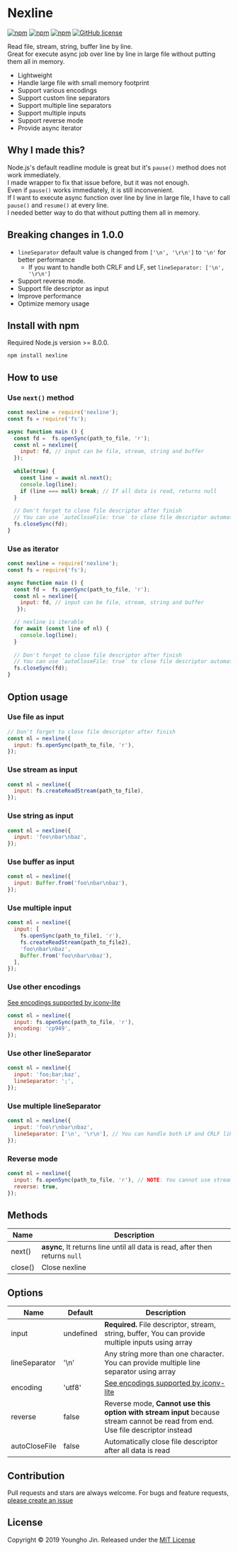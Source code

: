 # Nexline
[![npm](https://img.shields.io/npm/v/nexline.svg)](https://www.npmjs.com/package/nexline)
[![npm](https://img.shields.io/node/v/nexline.svg)](https://www.npmjs.com/package/nexline)
[![npm](https://img.shields.io/npm/dt/nexline.svg)](https://www.npmjs.com/package/nexline)
[![GitHub license](https://img.shields.io/github/license/sharpart555/nexline.svg)](https://github.com/sharpart555/nexline/blob/master/LICENSE)



Read file, stream, string, buffer line by line.\
Great for execute async job over line by line in large file without putting them all in memory.

* Lightweight
* Handle large file with small memory footprint
* Support various encodings
* Support custom line separators
* Support multiple line separators
* Support multiple inputs
* Support reverse mode
* Provide async iterator 

## Why I made this?
Node.js's default readline module is great but it's `pause()` method does not work immediately.\
I made wrapper to fix that issue before, but it was not enough.\
Even if `pause()` works immediately, it is still inconvenient.\
If I want to execute async function over line by line in large file, I have to call `pause()` and `resume()` at every line.\
I needed better way to do that without putting them all in memory.

## Breaking changes in 1.0.0
* `lineSeparator` default value is changed from `['\n', '\r\n']` to `'\n'` for better performance
  * If you want to handle both CRLF and LF, set `lineSeparator: ['\n', '\r\n']`
* Support reverse mode.
* Support file descriptor as input
* Improve performance
* Optimize memory usage

## Install with npm
Required Node.js version >= 8.0.0.
```
npm install nexline
```
 
## How to use
### Use `next()` method
```js
const nexline = require('nexline');
const fs = require('fs');

async function main () {
  const fd =  fs.openSync(path_to_file, 'r');
  const nl = nexline({
    input: fd, // input can be file, stream, string and buffer
  });
  
  while(true) {
    const line = await nl.next();
    console.log(line);
    if (line === null) break; // If all data is read, returns null
  }
  
  // Don't forget to close file descriptor after finish
  // You can use `autoCloseFile: true` to close file descriptor automatically
  fs.closeSync(fd);
}
```

### Use as iterator
```js
const nexline = require('nexline');
const fs = require('fs');

async function main () {
  const fd =  fs.openSync(path_to_file, 'r');
  const nl = nexline({
    input: fd, // input can be file, stream, string and buffer
   });

  // nexline is iterable
  for await (const line of nl) {
    console.log(line);
  }
  
  // Don't forget to close file descriptor after finish
  // You can use `autoCloseFile: true` to close file descriptor automatically
  fs.closeSync(fd);
}
```
## Option usage
### Use file as input
```js
// Don't forget to close file descriptor after finish
const nl = nexline({
  input: fs.openSync(path_to_file, 'r'),
});
```

### Use stream as input
```js
const nl = nexline({
  input: fs.createReadStream(path_to_file),
});
```

### Use string as input
```js
const nl = nexline({
  input: 'foo\nbar\nbaz',
});
```

### Use buffer as input
```js
const nl = nexline({
  input: Buffer.from('foo\nbar\nbaz'),
});
```

### Use multiple input
```js
const nl = nexline({
  input: [
    fs.openSync(path_to_file1, 'r'),
    fs.createReadStream(path_to_file2),
    'foo\nbar\nbaz',
    Buffer.from('foo\nbar\nbaz'),
  ],
});
```

### Use other encodings
[See encodings supported by iconv-lite](https://github.com/ashtuchkin/iconv-lite/wiki/Supported-Encodings)
```js
const nl = nexline({
  input: fs.openSync(path_to_file, 'r'), 
  encoding: 'cp949',
});
```

### Use other lineSeparator
```js
const nl = nexline({
  input: 'foo;bar;baz', 
  lineSeparator: ';',
});
```

### Use multiple lineSeparator
```js
const nl = nexline({
  input: 'foo\r\nbar\nbaz', 
  lineSeparator: ['\n', '\r\n'], // You can handle both LF and CRLF like this.
});
```

### Reverse mode
```js
const nl = nexline({
  input: fs.openSync(path_to_file, 'r'), // NOTE: You cannot use stream in reverse mode. 
  reverse: true, 
});
```

## Methods
| Name          |  Description    |
| ------------- | --------------- |
| next()        | **async**, It returns line until all data is read, after then returns `null`  |
| close()        | Close nexline |

## Options
| Name          | Default                     |  Description    |
| ------------- | --------------------------- | --------------- |
| input         | undefined                   | **Required.** File descriptor, stream, string, buffer, You can provide multiple inputs using array |
| lineSeparator | '\n'                         | Any string more than one character. You can provide multiple line separator using array |
| encoding      | 'utf8'                      | [See encodings supported by iconv-lite](https://github.com/ashtuchkin/iconv-lite/wiki/Supported-Encodings) |
| reverse       | false                       | Reverse mode, **Cannot use this option with stream input** because stream cannot be read from end. Use file descriptor instead |
| autoCloseFile | false                       | Automatically close file descriptor after all data is read |

## Contribution
Pull requests and stars are always welcome. For bugs and feature requests, [please create an issue](https://github.com/sharpart555/nexline/issues/new)

## License
Copyright &copy; 2019 Youngho Jin. Released under the [MIT License](https://github.com/sharpart555/nexline/blob/master/LICENSE)
